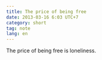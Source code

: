 ```yaml
---
title: The price of being free
date: 2013-03-16 6:03 UTC+7
category: short
tag: note
lang: en
---
```


The price of being free is loneliness.
